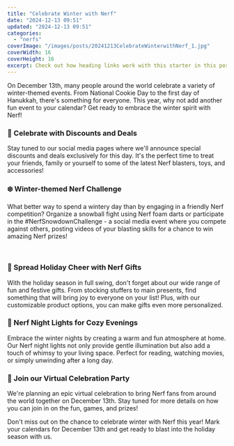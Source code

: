 ```yaml
---
title: "Celebrate Winter with Nerf"
date: "2024-12-13 09:51"
updated: "2024-12-13 09:51"
categories:
  - "nerfs"
coverImage: "/images/posts/20241213CelebrateWinterwithNerf_1.jpg"
coverWidth: 16
coverHeight: 16
excerpt: Check out how heading links work with this starter in this post.
---
```


<script>
  import { base } from '$app/paths';
</script>

On December 13th, many people around the world celebrate a variety of winter-themed events. From National Cookie Day to the first day of Hanukkah, there's something for everyone. This year, why not add another fun event to your calendar? Get ready to embrace the winter spirit with Nerf!

### 🎁 Celebrate with Discounts and Deals
Stay tuned to our social media pages where we'll announce special discounts and deals exclusively for this day. It's the perfect time to treat your friends, family or yourself to some of the latest Nerf blasters, toys, and accessories!

### ❄️ Winter-themed Nerf Challenge
What better way to spend a wintery day than by engaging in a friendly Nerf competition? Organize a snowball fight using Nerf foam darts or participate in the #NerfSnowdownChallenge - a social media event where you compete against others, posting videos of your blasting skills for a chance to win amazing Nerf prizes!


<img class="inline object-contain w-full my-4" src="{base}/images/posts/20241213CelebrateWinterwithNerf_2.jpg" alt="" style="aspect-ratio: 16 / 16;" width="16" height="16">

### 🎄 Spread Holiday Cheer with Nerf Gifts
With the holiday season in full swing, don't forget about our wide range of fun and festive gifts. From stocking stuffers to main presents, find something that will bring joy to everyone on your list! Plus, with our customizable product options, you can make gifts even more personalized.

### 🌟 Nerf Night Lights for Cozy Evenings
Embrace the winter nights by creating a warm and fun atmosphere at home. Our Nerf night lights not only provide gentle illumination but also add a touch of whimsy to your living space. Perfect for reading, watching movies, or simply unwinding after a long day.

### 🎉 Join our Virtual Celebration Party
We're planning an epic virtual celebration to bring Nerf fans from around the world together on December 13th. Stay tuned for more details on how you can join in on the fun, games, and prizes!

Don't miss out on the chance to celebrate winter with Nerf this year! Mark your calendars for December 13th and get ready to blast into the holiday season with us.
